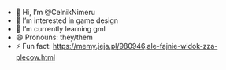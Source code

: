 - 👋 Hi, I’m @CelnikNimeru
- 👀 I’m interested in game design
- 🌱 I’m currently learning gml
- 😄 Pronouns: they/them
- ⚡ Fun fact: https://memy.jeja.pl/980946,ale-fajnie-widok-zza-plecow.html

<!---
CelnikNimeru/CelnikNimeru is a ✨ special ✨ repository because its `README.md` (this file) appears on your GitHub profile.
You can click the Preview link to take a look at your changes.
--->
